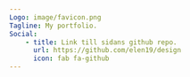 ```yaml
---
Logo: image/favicon.png
Tagline: My portfolio.
Social:
    - title: Link till sidans github repo.
      url: https://github.com/elen19/design
      icon: fab fa-github
---
```

